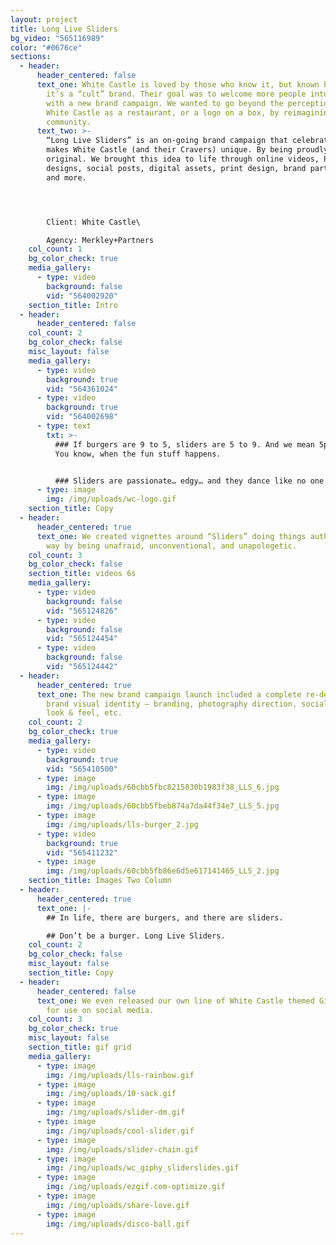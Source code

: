 ```yaml
---
layout: project
title: Long Live Sliders
bg_video: "565116989"
color: "#0676ce"
sections:
  - header:
      header_centered: false
      text_one: White Castle is loved by those who know it, but known by too few —
        it’s a “cult” brand. Their goal was to welcome more people into the fold
        with a new brand campaign. We wanted to go beyond the perception of
        White Castle as a restaurant, or a logo on a box, by reimagining it as a
        community.
      text_two: >-
        “Long Live Sliders” is an on-going brand campaign that celebrates what
        makes White Castle (and their Cravers) unique. By being proudly
        original. We brought this idea to life through online videos, POS
        designs, social posts, digital assets, print design, brand partnerships,
        and more.




        Client: White Castle\

        Agency: Merkley+Partners
    col_count: 1
    bg_color_check: true
    media_gallery:
      - type: video
        background: false
        vid: "564002920"
    section_title: Intro
  - header:
      header_centered: false
    col_count: 2
    bg_color_check: false
    misc_layout: false
    media_gallery:
      - type: video
        background: true
        vid: "564361024"
      - type: video
        background: true
        vid: "564002698"
      - type: text
        txt: >-
          ### If burgers are 9 to 5, sliders are 5 to 9. And we mean 5pm to 9am.
          You know, when the fun stuff happens.


          ### Sliders are passionate… edgy… and they dance like no one’s watching.
      - type: image
        img: /img/uploads/wc-logo.gif
    section_title: Copy
  - header:
      header_centered: true
      text_one: We created vignettes around “Sliders” doing things authentically their
        way by being unafraid, unconventional, and unapologetic.
    col_count: 3
    bg_color_check: false
    section_title: videos 6s
    media_gallery:
      - type: video
        background: false
        vid: "565124826"
      - type: video
        background: false
        vid: "565124454"
      - type: video
        background: false
        vid: "565124442"
  - header:
      header_centered: true
      text_one: The new brand campaign launch included a complete re-design of the
        brand visual identity – branding, photography direction, social media
        look & feel, etc.
    col_count: 2
    bg_color_check: true
    media_gallery:
      - type: video
        background: true
        vid: "565410500"
      - type: image
        img: /img/uploads/60cbb5fbc8215830b1983f38_LLS_6.jpg
      - type: image
        img: /img/uploads/60cbb5fbeb874a7da44f34e7_LLS_5.jpg
      - type: image
        img: /img/uploads/lls-burger_2.jpg
      - type: video
        background: true
        vid: "565411232"
      - type: image
        img: /img/uploads/60cbb5fb86e6d5e617141465_LLS_2.jpg
    section_title: Images Two Column
  - header:
      header_centered: true
      text_one: |-
        ## In life, there are burgers, and there are sliders.

        ## Don’t be a burger. Long Live Sliders.
    col_count: 2
    bg_color_check: false
    misc_layout: false
    section_title: Copy
  - header:
      header_centered: false
      text_one: We even released our own line of White Castle themed Giphy stickers
        for use on social media.
    col_count: 3
    bg_color_check: true
    misc_layout: false
    section_title: gif grid
    media_gallery:
      - type: image
        img: /img/uploads/lls-rainbow.gif
      - type: image
        img: /img/uploads/10-sack.gif
      - type: image
        img: /img/uploads/slider-dm.gif
      - type: image
        img: /img/uploads/cool-slider.gif
      - type: image
        img: /img/uploads/slider-chain.gif
      - type: image
        img: /img/uploads/wc_giphy_sliderslides.gif
      - type: image
        img: /img/uploads/ezgif.com-optimize.gif
      - type: image
        img: /img/uploads/share-love.gif
      - type: image
        img: /img/uploads/disco-ball.gif
---
```


